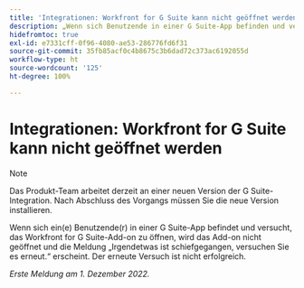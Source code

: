 ```yaml
---
title: 'Integrationen: Workfront for G Suite kann nicht geöffnet werden'
description: „Wenn sich Benutzende in einer G Suite-App befinden und versuchen, das Add-on ‚Workfront for G Suite‘ zu öffnen, wird das Add-on nicht geöffnet, und die Meldung ‚Es ist ein Fehler aufgetreten. Bitte erneut versuchen‘ wird angezeigt. Auch ein erneuter Versuch ist nicht erfolgreich. „
hidefromtoc: true
exl-id: e7331cff-0f96-4080-ae53-286776fd6f31
source-git-commit: 35fb85acf0c4b8675c3b6dad72c373ac6192055d
workflow-type: ht
source-wordcount: '125'
ht-degree: 100%

---
```


# Integrationen: Workfront for G Suite kann nicht geöffnet werden

<!--Converted to Story-->

>[!NOTE]
>
>Das Produkt-Team arbeitet derzeit an einer neuen Version der G Suite-Integration. Nach Abschluss des Vorgangs müssen Sie die neue Version installieren.

Wenn sich ein(e) Benutzende(r) in einer G Suite-App befindet und versucht, das Workfront for G Suite-Add-on zu öffnen, wird das Add-on nicht geöffnet und die Meldung „Irgendetwas ist schiefgegangen, versuchen Sie es erneut.“ erscheint. Der erneute Versuch ist nicht erfolgreich.

_Erste Meldung am 1. Dezember 2022._
